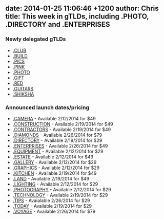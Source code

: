 date: 2014-01-25 11:06:46 +1200
author: Chris
title: This week in gTLDs, including .PHOTO, .DIRECTORY and .ENTERPRISES
----

### Newly delegated gTLDs

+ [.CLUB](https://iwantmyname.com/domains/dot-club)
+ [.BUILD](https://iwantmyname.com/domains/dot-build)
+ [.PICS](https://iwantmyname.com/domains/dot-pics)
+ [.PINK](https://iwantmyname.com/domains/dot-pink)
+ [.PHOTO](https://iwantmyname.com/domains/dot-photo)
+ [.GIFT](https://iwantmyname.com/domains/dot-gift)
+ [.RED](https://iwantmyname.com/domains/dot-red)
+ [.GUITARS](https://iwantmyname.com/domains/dot-guitars)
+ [.SHIKSHA](https://iwantmyname.com/domains/dot-shiksha)

### Announced launch dates/pricing

+ [.CAMERA](https://iwantmyname.com/domains/dot-camera) - Available 2/12/2014 for $49
+ [.CONSTRUCTION](https://iwantmyname.com/domains/dot-construction) - Available 2/19/2014 for $49
+ [.CONTRACTORS](https://iwantmyname.com/domains/dot-contractors) - Available 2/19/2014 for $49
+ [.DIAMONDS](https://iwantmyname.com/domains/dot-diamonds) - Available 2/26/2014 for $79
+ [.DIRECTORY](https://iwantmyname.com/domains/dot-directory) - Available 2/19/2014 for $29
+ [.ENTERPRISES](https://iwantmyname.com/domains/dot-enterprises) - Available 2/26/2014 for $49
+ [.EQUIPMENT](https://iwantmyname.com/domains/dot-equipment) - Available 2/12/2014 for $29
+ [.ESTATE](https://iwantmyname.com/domains/dot-estate) - Available 2/12/2014 for $49
+ [.GALLERY](https://iwantmyname.com/domains/dot-gallery) - Available 2/12/2014 for $29
+ [.GRAPHICS](https://iwantmyname.com/domains/dot-graphics) - Available 2/12/2014 for $29
+ [.KITCHEN](https://iwantmyname.com/domains/dot-kitchen) - Available 2/19/2014 for $49
+ [.LAND](https://iwantmyname.com/domains/dot-land) - Available 2/19/2014 for $49
+ [.LIGHTING](https://iwantmyname.com/domains/dot-lighting) - Available 2/12/2014 for $29
+ [.PHOTOGRAPHY](https://iwantmyname.com/domains/dot-photography) - Available 2/12/2014 for $29
+ [.TECHNOLOGY](https://iwantmyname.com/domains/dot-technology) - Available 2/19/2014 for $29
+ [.TIPS](https://iwantmyname.com/domains/dot-tips) - Avaialable 2/26/2014 for $29
+ [.TODAY](https://iwantmyname.com/domains/dot-today) - Available 2/19/2014 for $29
+ [.VOYAGE](https://iwantmyname.com/domains/dot-voyage) - Available 2/26/2014 for $79

<!-- more -->